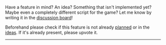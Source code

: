 Have a feature in mind? An idea? Something that isn't implemented yet? Maybe even a completely different script for the game? Let me know by writing it in the [discussion board](https://github.com/delgatojr/AFK-Daily/discussions/categories/ideas)!

Beforehand please check if this feature is not already [planned](https://github.com/delgatojr/AFK-Daily/wiki/Features#there-are-more-features-planned-though-check-them-out-here) or in the [ideas]((https://github.com/delgatojr/AFK-Daily/discussions/categories/ideas)). If it's already present, please upvote it.

<hr>

<!-- <div align="center">
<a href="https://github.com/delgatojr/AFK-Daily/wiki/Troubleshooting">Previous page</a>
|
<a href="https://github.com/delgatojr/AFK-Daily/wiki/Contribute">Next page</a>
</div> -->
